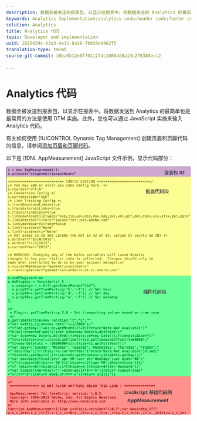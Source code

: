```yaml
---
description: 数据会被发送到报表包，以显示在报表中。将数据发送到 Analytics 的最简单也是最常用的方法是使用 DTM 实施。此外，您也可以通过 JavaScript 实施来输入 Analytics 代码。
keywords: Analytics Implementation;analytics code;header code;footer code;header;footer;dynamic tag management;dtm;javascript
solution: Analytics
title: Analytics 代码
topic: Developer and implementation
uuid: 2615429c-63a3-4a11-8a16-7b933ed462f5
translation-type: tm+mt
source-git-commit: 16ba0b12e0f70112f4c10804d0a13c278388ecc2

---
```



# Analytics 代码

数据会被发送到报表包，以显示在报表中。将数据发送到 Analytics 的最简单也是最常用的方法是使用 DTM 实施。此外，您也可以通过 JavaScript 实施来输入 Analytics 代码。

有关如何使用 [!UICONTROL Dynamic Tag Management] 创建页眉和页脚代码的信息，请参阅[添加页眉和页脚代码](/help/implement/c-implement-with-dtm/c-headers-footers/t-header-footer-code.md)。

以下是 [!DNL AppMeasurement] JavaScript 文件示例，显示代码部分：

![](assets/appmeasurement-js.png)

